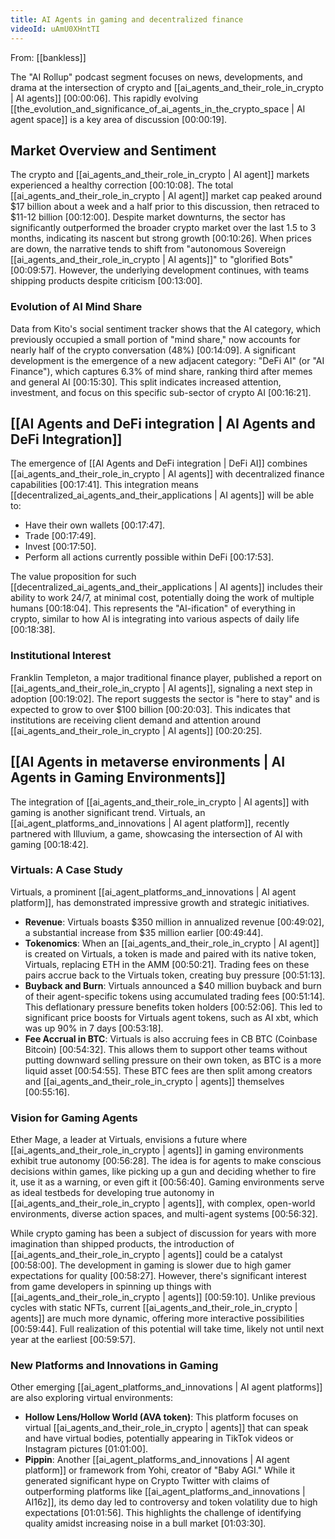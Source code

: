 ```yaml
---
title: AI Agents in gaming and decentralized finance
videoId: uAmU0XHntTI
---
```


From: [[bankless]] <br/> 

The "AI Rollup" podcast segment focuses on news, developments, and drama at the intersection of crypto and [[ai_agents_and_their_role_in_crypto | AI agents]] <a class="yt-timestamp" data-t="00:00:06">[00:00:06]</a>. This rapidly evolving [[the_evolution_and_significance_of_ai_agents_in_the_crypto_space | AI agent space]] is a key area of discussion <a class="yt-timestamp" data-t="00:00:19">[00:00:19]</a>.

## Market Overview and Sentiment
The crypto and [[ai_agents_and_their_role_in_crypto | AI agent]] markets experienced a healthy correction <a class="yt-timestamp" data-t="00:10:08">[00:10:08]</a>. The total [[ai_agents_and_their_role_in_crypto | AI agent]] market cap peaked around $17 billion about a week and a half prior to this discussion, then retraced to $11-12 billion <a class="yt-timestamp" data-t="00:12:00">[00:12:00]</a>. Despite market downturns, the sector has significantly outperformed the broader crypto market over the last 1.5 to 3 months, indicating its nascent but strong growth <a class="yt-timestamp" data-t="00:10:26">[00:10:26]</a>. When prices are down, the narrative tends to shift from "autonomous Sovereign [[ai_agents_and_their_role_in_crypto | AI agents]]" to "glorified Bots" <a class="yt-timestamp" data-t="00:09:57">[00:09:57]</a>. However, the underlying development continues, with teams shipping products despite criticism <a class="yt-timestamp" data-t="00:13:00">[00:13:00]</a>.

### Evolution of AI Mind Share
Data from Kito's social sentiment tracker shows that the AI category, which previously occupied a small portion of "mind share," now accounts for nearly half of the crypto conversation (48%) <a class="yt-timestamp" data-t="00:14:09">[00:14:09]</a>. A significant development is the emergence of a new adjacent category: "DeFi AI" (or "AI Finance"), which captures 6.3% of mind share, ranking third after memes and general AI <a class="yt-timestamp" data-t="00:15:30">[00:15:30]</a>. This split indicates increased attention, investment, and focus on this specific sub-sector of crypto AI <a class="yt-timestamp" data-t="00:16:21">[00:16:21]</a>.

## [[AI Agents and DeFi integration | AI Agents and DeFi Integration]]
The emergence of [[AI Agents and DeFi integration | DeFi AI]] combines [[ai_agents_and_their_role_in_crypto | AI agents]] with decentralized finance capabilities <a class="yt-timestamp" data-t="00:17:41">[00:17:41]</a>.
This integration means [[decentralized_ai_agents_and_their_applications | AI agents]] will be able to:
*   Have their own wallets <a class="yt-timestamp" data-t="00:17:47">[00:17:47]</a>.
*   Trade <a class="yt-timestamp" data-t="00:17:49">[00:17:49]</a>.
*   Invest <a class="yt-timestamp" data-t="00:17:50">[00:17:50]</a>.
*   Perform all actions currently possible within DeFi <a class="yt-timestamp" data-t="00:17:53">[00:17:53]</a>.

The value proposition for such [[decentralized_ai_agents_and_their_applications | AI agents]] includes their ability to work 24/7, at minimal cost, potentially doing the work of multiple humans <a class="yt-timestamp" data-t="00:18:04">[00:18:04]</a>. This represents the "AI-ification" of everything in crypto, similar to how AI is integrating into various aspects of daily life <a class="yt-timestamp" data-t="00:18:38">[00:18:38]</a>.

### Institutional Interest
Franklin Templeton, a major traditional finance player, published a report on [[ai_agents_and_their_role_in_crypto | AI agents]], signaling a next step in adoption <a class="yt-timestamp" data-t="00:19:02">[00:19:02]</a>. The report suggests the sector is "here to stay" and is expected to grow to over $100 billion <a class="yt-timestamp" data-t="00:20:03">[00:20:03]</a>. This indicates that institutions are receiving client demand and attention around [[ai_agents_and_their_role_in_crypto | AI agents]] <a class="yt-timestamp" data-t="00:20:25">[00:20:25]</a>.

## [[AI Agents in metaverse environments | AI Agents in Gaming Environments]]
The integration of [[ai_agents_and_their_role_in_crypto | AI agents]] with gaming is another significant trend. Virtuals, an [[ai_agent_platforms_and_innovations | AI agent platform]], recently partnered with Illuvium, a game, showcasing the intersection of AI with gaming <a class="yt-timestamp" data-t="00:18:42">[00:18:42]</a>.

### Virtuals: A Case Study
Virtuals, a prominent [[ai_agent_platforms_and_innovations | AI agent platform]], has demonstrated impressive growth and strategic initiatives.
*   **Revenue**: Virtuals boasts $350 million in annualized revenue <a class="yt-timestamp" data-t="00:49:02">[00:49:02]</a>, a substantial increase from $35 million earlier <a class="yt-timestamp" data-t="00:49:44">[00:49:44]</a>.
*   **Tokenomics**: When an [[ai_agents_and_their_role_in_crypto | AI agent]] is created on Virtuals, a token is made and paired with its native token, Virtuals, replacing ETH in the AMM <a class="yt-timestamp" data-t="00:50:21">[00:50:21]</a>. Trading fees on these pairs accrue back to the Virtuals token, creating buy pressure <a class="yt-timestamp" data-t="00:51:13">[00:51:13]</a>.
*   **Buyback and Burn**: Virtuals announced a $40 million buyback and burn of their agent-specific tokens using accumulated trading fees <a class="yt-timestamp" data-t="00:51:14">[00:51:14]</a>. This deflationary pressure benefits token holders <a class="yt-timestamp" data-t="00:52:06">[00:52:06]</a>. This led to significant price boosts for Virtuals agent tokens, such as AI xbt, which was up 90% in 7 days <a class="yt-timestamp" data-t="00:53:18">[00:53:18]</a>.
*   **Fee Accrual in BTC**: Virtuals is also accruing fees in CB BTC (Coinbase Bitcoin) <a class="yt-timestamp" data-t="00:54:32">[00:54:32]</a>. This allows them to support other teams without putting downward selling pressure on their own token, as BTC is a more liquid asset <a class="yt-timestamp" data-t="00:54:55">[00:54:55]</a>. These BTC fees are then split among creators and [[ai_agents_and_their_role_in_crypto | agents]] themselves <a class="yt-timestamp" data-t="00:55:16">[00:55:16]</a>.

### Vision for Gaming Agents
Ether Mage, a leader at Virtuals, envisions a future where [[ai_agents_and_their_role_in_crypto | agents]] in gaming environments exhibit true autonomy <a class="yt-timestamp" data-t="00:56:28">[00:56:28]</a>. The idea is for agents to make conscious decisions within games, like picking up a gun and deciding whether to fire it, use it as a warning, or even gift it <a class="yt-timestamp" data-t="00:56:40">[00:56:40]</a>. Gaming environments serve as ideal testbeds for developing true autonomy in [[ai_agents_and_their_role_in_crypto | agents]], with complex, open-world environments, diverse action spaces, and multi-agent systems <a class="yt-timestamp" data-t="00:56:32">[00:56:32]</a>.

While crypto gaming has been a subject of discussion for years with more imagination than shipped products, the introduction of [[ai_agents_and_their_role_in_crypto | agents]] could be a catalyst <a class="yt-timestamp" data-t="00:58:00">[00:58:00]</a>. The development in gaming is slower due to high gamer expectations for quality <a class="yt-timestamp" data-t="00:58:27">[00:58:27]</a>. However, there's significant interest from game developers in spinning up things with [[ai_agents_and_their_role_in_crypto | agents]] <a class="yt-timestamp" data-t="00:59:10">[00:59:10]</a>. Unlike previous cycles with static NFTs, current [[ai_agents_and_their_role_in_crypto | agents]] are much more dynamic, offering more interactive possibilities <a class="yt-timestamp" data-t="00:59:44">[00:59:44]</a>. Full realization of this potential will take time, likely not until next year at the earliest <a class="yt-timestamp" data-t="00:59:57">[00:59:57]</a>.

### New Platforms and Innovations in Gaming
Other emerging [[ai_agent_platforms_and_innovations | AI agent platforms]] are also exploring virtual environments:
*   **Hollow Lens/Hollow World (AVA token)**: This platform focuses on virtual [[ai_agents_and_their_role_in_crypto | agents]] that can speak and have virtual bodies, potentially appearing in TikTok videos or Instagram pictures <a class="yt-timestamp" data-t="01:01:00">[01:01:00]</a>.
*   **Pippin**: Another [[ai_agent_platforms_and_innovations | AI agent platform]] or framework from Yohi, creator of "Baby AGI." While it generated significant hype on Crypto Twitter with claims of outperforming platforms like [[ai_agent_platforms_and_innovations | AI16z]], its demo day led to controversy and token volatility due to high expectations <a class="yt-timestamp" data-t="01:01:56">[01:01:56]</a>. This highlights the challenge of identifying quality amidst increasing noise in a bull market <a class="yt-timestamp" data-t="01:03:30">[01:03:30]</a>.